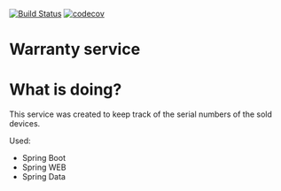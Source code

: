 [![Build Status](https://app.travis-ci.com/QmBo/warranty.svg?branch=master)](https://app.travis-ci.com/QmBo/warranty) [![codecov](https://codecov.io/gh/QmBo/warranty/branch/master/graph/badge.svg?token=vabvqtYqzz)](https://codecov.io/gh/QmBo/warranty)

# Warranty service
# What is doing?
This service was created to keep track of the serial numbers of the sold devices.

Used:
* Spring Boot
* Spring WEB
* Spring Data
